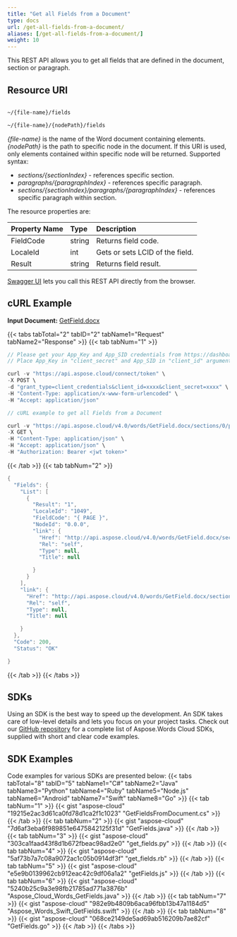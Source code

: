 ```yaml
---
title: "Get all Fields from a Document"
type: docs
url: /get-all-fields-from-a-document/
aliases: [/get-all-fields-from-a-document/]
weight: 10
---
```


This REST API allows you to get all fields that are defined in the document, section or paragraph.  

## Resource URI

```html

~/{file-name}/fields

~/{file-name}/{nodePath}/fields
```

*{file-name}* is the name of the Word document containing elements.
*{nodePath}* is the path to specific node in the document. If this URI is used, only elements contained within specific node will be returned. Supported syntax:

- *sections/{sectionIndex}* - references specific section.
- *paragraphs/{paragraphIndex}* - references specific paragraph.
- *sections/{sectionIndex}/paragraphs/{paragraphIndex}* - references specific paragraph within section.

The resource properties are:

|Property Name|Type|Description|
| :- | :- | :- |
|FieldCode|string|Returns field code.|
|LocaleId|int|Gets or sets LCID of the field.|
|Result|string|Returns field result.|
[Swagger UI](https://apireference.aspose.cloud/words/#/Fields/GetFields) lets you call this REST API directly from the browser.  

## cURL Example

**Input Document:** [GetField.docx](attachments/885406/1180126.docx)

{{< tabs tabTotal="2" tabID="2" tabName1="Request" tabName2="Response" >}}
{{< tab tabNum="1" >}}
```java
// Please get your App_Key and App_SID credentials from https://dashboard.aspose.cloud/#/apps.
// Place App_Key in "client_secret" and App_SID in "client_id" argument.

curl -v "https://api.aspose.cloud/connect/token" \
-X POST \
-d "grant_type=client_credentials&client_id=xxxx&client_secret=xxxx" \
-H "Content-Type: application/x-www-form-urlencoded" \
-H "Accept: application/json"

// cURL example to get all Fields from a Document

curl -v "https://api.aspose.cloud/v4.0/words/GetField.docx/sections/0/paragraphs/0/fields" \
-X GET \
-H "Content-Type: application/json" \
-H "Accept: application/json" \
-H "Authorization: Bearer <jwt token>"
```

{{< /tab >}}
{{< tab tabNum="2" >}}
```java
{
  "Fields": {
    "List": [
      {
        "Result": "1",
        "LocaleId": "1049",
        "FieldCode": "{ PAGE }",
        "NodeId": "0.0.0",
        "link": {
          "Href": "http://api.aspose.cloud/v4.0/words/GetField.docx/sections/0/paragraphs/0/fields/0",
          "Rel": "self",
          "Type": null,
          "Title": null

        }
      }
    ],
    "link": {
      "Href": "http://api.aspose.cloud/v4.0/words/GetField.docx/sections/0/paragraphs/0/fields",
      "Rel": "self",
      "Type": null,
      "Title": null

    }
  },
  "Code": 200,
  "Status": "OK"

}
```

{{< /tab >}}
{{< /tabs >}}
## SDKs

Using an SDK is the best way to speed up the development. An SDK takes care of low-level details and lets you focus on your project tasks. Check out our [GitHub repository](https://github.com/aspose-words-cloud) for a complete list of Aspose.Words Cloud SDKs, supplied with short and clear code examples.

## SDK Examples

Code examples for various SDKs are presented below:
{{< tabs tabTotal="8" tabID="5" tabName1="C#" tabName2="Java" tabName3="Python" tabName4="Ruby" tabName5="Node.js" tabName6="Android" tabName7="Swift" tabName8="Go" >}}
{{< tab tabNum="1" >}}
{{< gist "aspose-cloud" "19215e2ac3d61ca0fd78d1ca2f1c1023" "GetFieldsFromDocument.cs" >}}
{{< /tab >}}
{{< tab tabNum="2" >}}
{{< gist "aspose-cloud" "7d6af3eba6f989851e6475842125f31d" "GetFields.java" >}}
{{< /tab >}}
{{< tab tabNum="3" >}}
{{< gist "aspose-cloud" "303ca1faad43f8d1b672fbeac98ad2e0" "get_fields.py" >}}
{{< /tab >}}
{{< tab tabNum="4" >}}
{{< gist "aspose-cloud" "5af73b7a7c08a9072ac1c05b0914df3f" "get_fields.rb" >}}
{{< /tab >}}
{{< tab tabNum="5" >}}
{{< gist "aspose-cloud" "e5e9b0139962cb912eac42c9df06a1a2" "getFields.js" >}}
{{< /tab >}}
{{< tab tabNum="6" >}}
{{< gist "aspose-cloud" "5240b25c9a3e98fb21785ad771a3876b" "Aspose_Cloud_Words_GetFields.java" >}}
{{< /tab >}}
{{< tab tabNum="7" >}}
{{< gist "aspose-cloud" "982e9b4809b6aca96fbb13b47a1184d5" "Aspose_Words_Swift_GetFields.swift" >}}
{{< /tab >}}
{{< tab tabNum="8" >}}
{{< gist "aspose-cloud" "068ce2149de5ad69ab516209b7ae82cf" "GetFields.go" >}}
{{< /tab >}}
{{< /tabs >}}

